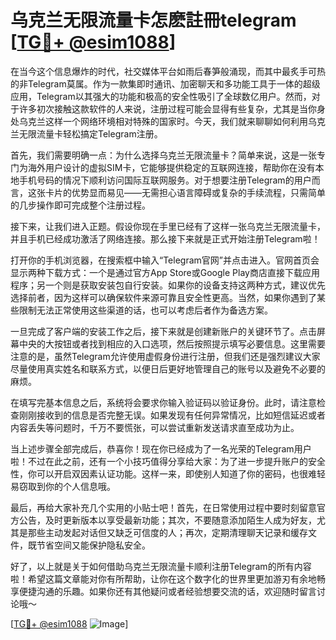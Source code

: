 # 乌克兰无限流量卡怎麽註冊telegram [[TG💪+ @esim1088](https://t.me/s/esim1088)]

在当今这个信息爆炸的时代，社交媒体平台如雨后春笋般涌现，而其中最炙手可热的非Telegram莫属。作为一款集即时通讯、加密聊天和多功能工具于一体的超级应用，Telegram以其强大的功能和极高的安全性吸引了全球数亿用户。然而，对于许多初次接触这款软件的人来说，注册过程可能会显得有些复杂，尤其是当你身处乌克兰这样一个网络环境相对特殊的国家时。今天，我们就来聊聊如何利用乌克兰无限流量卡轻松搞定Telegram注册。

首先，我们需要明确一点：为什么选择乌克兰无限流量卡？简单来说，这是一张专门为海外用户设计的虚拟SIM卡，它能够提供稳定的互联网连接，帮助你在没有本地手机号码的情况下顺利访问国际互联网服务。对于想要注册Telegram的用户而言，这张卡片的优势显而易见——无需担心语言障碍或复杂的手续流程，只需简单的几步操作即可完成整个注册过程。

接下来，让我们进入正题。假设你现在手里已经有了这样一张乌克兰无限流量卡，并且手机已经成功激活了网络连接。那么接下来就是正式开始注册Telegram啦！

打开你的手机浏览器，在搜索框中输入“Telegram官网”并点击进入。官网首页会显示两种下载方式：一个是通过官方App Store或Google Play商店直接下载应用程序；另一个则是获取安装包自行安装。如果你的设备支持这两种方式，建议优先选择前者，因为这样可以确保软件来源可靠且安全性更高。当然，如果你遇到了某些限制无法正常使用这些渠道的话，也可以考虑后者作为备选方案。

一旦完成了客户端的安装工作之后，接下来就是创建新账户的关键环节了。点击屏幕中央的大按钮或者找到相应的入口选项，然后按照提示填写必要信息。这里需要注意的是，虽然Telegram允许使用虚假身份进行注册，但我们还是强烈建议大家尽量使用真实姓名和联系方式，以便日后更好地管理自己的账号以及避免不必要的麻烦。

在填写完基本信息之后，系统将会要求你输入验证码以验证身份。此时，请注意检查刚刚接收到的信息是否完整无误。如果发现有任何异常情况，比如短信延迟或者内容丢失等问题时，千万不要慌张，可以尝试重新发送请求直至成功为止。

当上述步骤全部完成后，恭喜你！现在你已经成为了一名光荣的Telegram用户啦！不过在此之前，还有一个小技巧值得分享给大家：为了进一步提升账户的安全性，你可以开启双因素认证功能。这样一来，即使别人知道了你的密码，也很难轻易窃取到你的个人信息哦。

最后，再给大家补充几个实用的小贴士吧！首先，在日常使用过程中要时刻留意官方公告，及时更新版本以享受最新功能；其次，不要随意添加陌生人成为好友，尤其是那些主动发起对话但又缺乏可信度的人；再次，定期清理聊天记录和缓存文件，既节省空间又能保护隐私安全。

好了，以上就是关于如何借助乌克兰无限流量卡顺利注册Telegram的所有内容啦！希望这篇文章能对你有所帮助，让你在这个数字化的世界里更加游刃有余地畅享便捷沟通的乐趣。如果你还有其他疑问或者经验想要交流的话，欢迎随时留言讨论哦～

[[TG💪+ @esim1088](https://t.me/s/esim1088) ![Image](https://i.postimg.cc/4NQfJmqS/Snipaste-2025-05-13-00-14-12.png)]